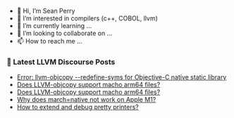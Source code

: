 - 👋 Hi, I’m Sean Perry
- 👀 I’m interested in compilers (c++, COBOL, llvm)
- 🌱 I’m currently learning ...
- 💞️ I’m looking to collaborate on ...
- 📫 How to reach me ...

<!---
s66perry/s66perry is a ✨ special ✨ repository because its `README.md` (this file) appears on your GitHub profile.
You can click the Preview link to take a look at your changes.
--->
### 📕 Latest LLVM Discourse Posts

<!-- DISCOURSE-LLVM:START -->
- [Error: llvm-objcopy --redefine-syms for Objective-C native static library](https://llvm.discourse.group/t/error-llvm-objcopy-redefine-syms-for-objective-c-native-static-library/5127/2)
- [Does LLVM-objcopy support macho arm64 files?](https://llvm.discourse.group/t/does-llvm-objcopy-support-macho-arm64-files/4833/16)
- [Does LLVM-objcopy support macho arm64 files?](https://llvm.discourse.group/t/does-llvm-objcopy-support-macho-arm64-files/4833/15)
- [Why does march=native not work on Apple M1?](https://llvm.discourse.group/t/why-does-march-native-not-work-on-apple-m1/2733/3)
- [How to extend and debug pretty printers?](https://llvm.discourse.group/t/how-to-extend-and-debug-pretty-printers/1905/3)
<!-- DISCOURSE-LLVM:END -->

